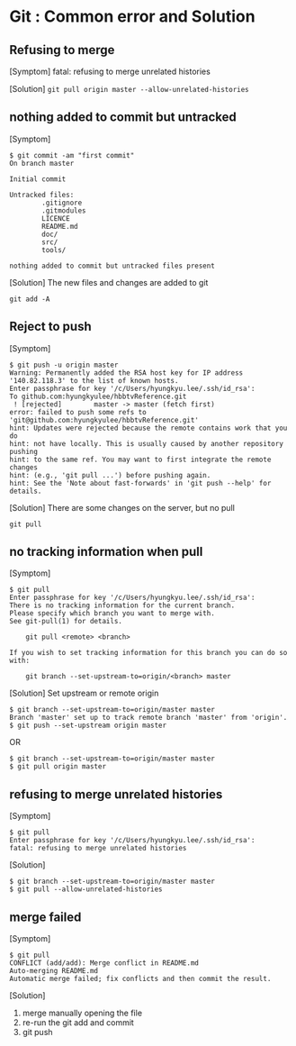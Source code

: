 # Git : Common error and Solution

## Refusing to merge
[Symptom] 
fatal: refusing to merge unrelated histories

[Solution]
``` git pull origin master --allow-unrelated-histories ```
  
## nothing added to commit but untracked

[Symptom]
```
$ git commit -am "first commit"
On branch master

Initial commit

Untracked files:
        .gitignore
        .gitmodules
        LICENCE
        README.md
        doc/
        src/
        tools/

nothing added to commit but untracked files present
```

[Solution]
The new files and changes are added to git
```
git add -A
```

## Reject to push

[Symptom]
```
$ git push -u origin master
Warning: Permanently added the RSA host key for IP address '140.82.118.3' to the list of known hosts.
Enter passphrase for key '/c/Users/hyungkyu.lee/.ssh/id_rsa': 
To github.com:hyungkyulee/hbbtvReference.git
 ! [rejected]        master -> master (fetch first)
error: failed to push some refs to 'git@github.com:hyungkyulee/hbbtvReference.git'
hint: Updates were rejected because the remote contains work that you do
hint: not have locally. This is usually caused by another repository pushing
hint: to the same ref. You may want to first integrate the remote changes
hint: (e.g., 'git pull ...') before pushing again.
hint: See the 'Note about fast-forwards' in 'git push --help' for details.
```

[Solution]
There are some changes on the server, but no pull
```
git pull
```

## no tracking information when pull

[Symptom]
```
$ git pull
Enter passphrase for key '/c/Users/hyungkyu.lee/.ssh/id_rsa': 
There is no tracking information for the current branch.
Please specify which branch you want to merge with.
See git-pull(1) for details.

    git pull <remote> <branch>

If you wish to set tracking information for this branch you can do so with:

    git branch --set-upstream-to=origin/<branch> master
```

[Solution]
Set upstream or remote origin
```
$ git branch --set-upstream-to=origin/master master
Branch 'master' set up to track remote branch 'master' from 'origin'.
$ git push --set-upstream origin master
```
OR
```
$ git branch --set-upstream-to=origin/master master
$ git pull origin master
```

## refusing to merge unrelated histories

[Symptom]
```
$ git pull
Enter passphrase for key '/c/Users/hyungkyu.lee/.ssh/id_rsa': 
fatal: refusing to merge unrelated histories
```

[Solution]
```
$ git branch --set-upstream-to=origin/master master
$ git pull --allow-unrelated-histories
```

## merge failed

[Symptom]
```
$ git pull
CONFLICT (add/add): Merge conflict in README.md
Auto-merging README.md
Automatic merge failed; fix conflicts and then commit the result.
```

[Solution]
1) merge manually opening the file
2) re-run the git add and commit
3) git push


